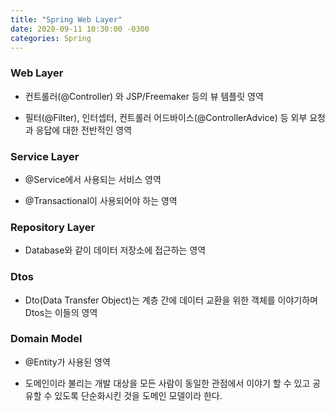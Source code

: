 ```yaml
---
title: "Spring Web Layer"
date: 2020-09-11 10:30:00 -0300
categories: Spring
---
```


### Web Layer
- 컨트롤러(@Controller) 와 JSP/Freemaker 등의 뷰 템플릿 영역

- 필터(@Filter), 인터셉터, 컨트롤러 어드바이스(@ControllerAdvice) 등 외부 요청과 응답에 대한 전반적인 영역

### Service Layer
- @Service에서 사용되는 서비스 영역

- @Transactional이 사용되어야 하는 영역

### Repository Layer
- Database와 같이 데이터 저장소에 접근하는 영역

### Dtos
- Dto(Data Transfer Object)는 계층 간에 데이터 교환을 위한 객체를 이야기하며 Dtos는 이들의 영역

### Domain Model
- @Entity가 사용된 영역

- 도메인이라 불리는 개발 대상을 모든 사람이 동일한 관점에서 이야기 할 수 있고 공유할 수 있도록 단순화시킨 것을 도메인 모델이라 한다.
